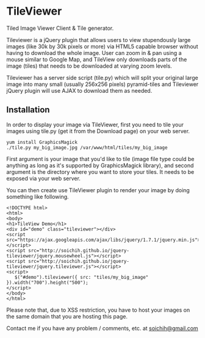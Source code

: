 # TileViewer 

Tiled Image Viewer Client & Tile generator.

Tileviewer is a jQuery plugin that allows users to view stupendously large images (like 30k by 30k pixels or more) via HTML5 capable browser without having to download the whole image. User can zoom in & pan using a mouse similar to Google Map, and TileView only downloads parts of the image (tiles) that needs to be downloaded at varying zoom levels.

Tileviewer has a server side script (tile.py) which will split your original large image into many small (usually 256x256 pixels) pyramid-tiles and Tileviewer jQuery plugin will use AJAX to download them as needed.

## Installation 
In order to display your image via TileViewer, first you need to tile your images using tile.py (get it from the Download page) on your web server.

```
yum install GraphicsMagick 
./tile.py my_big_image.jpg /var/www/html/tiles/my_big_image
```

First argument is your image that you'd like to tile (image file type could be anything as long as it's supported by GraphicsMagick library), and second argument is the directory where you want to store your tiles. It needs to be exposed via your web server.

You can then create use TileViewer plugin to render your image by doing something like following.

```
<!DOCTYPE html>
<html>
<body>
<h1>TileView Demo</h1>
<div id="demo" class="tileviewer"></div>
<script src="https://ajax.googleapis.com/ajax/libs/jquery/1.7.1/jquery.min.js"></script>
<script src="http://soichih.github.io/jquery-tileviewer/jquery.mousewheel.js"></script>
<script src="http://soichih.github.io/jquery-tileviewer/jquery.tileviewer.js"></script>
<script>
   $("#demo").tileviewer({ src: "tiles/my_big_image" }).width("700").height("500"); 
</script>
</body>
</html>
```

Please note that, due to XSS restriction, you have to host your images on the same domain that you are hosting this page.

Contact me if you have any problem / comments, etc. at soichih@gmail.com
